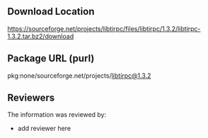 ## Download Location

https://sourceforge.net/projects/libtirpc/files/libtirpc/1.3.2/libtirpc-1.3.2.tar.bz2/download

## Package URL (purl)

pkg:none/sourceforge.net/projects/libtirpc@1.3.2

## Reviewers

The information was reviewed by:

* add reviewer here
